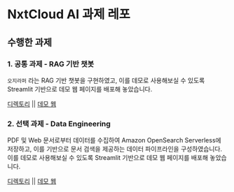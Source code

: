 # NxtCloud AI 과제 레포

## 수행한 과제
### 1. 공통 과제 - RAG 기반 챗봇
`오지라퍼` 라는 RAG 기반 챗봇을 구현하였고, 이를 데모로 사용해보실 수 있도록 Streamlit 기반으로 데모 웹 페이지를 배포해 놓았습니다. 

[디렉토리](/0-langchain-chatbot/)  ||   [데모 웹](http://43.203.147.152:8501/)
### 2. 선택 과제 - Data Engineering
PDF 및 Web 문서로부터 데이터를 수집하여 Amazon OpenSearch Serverless에 저장하고, 이를 기반으로 문서 검색을 제공하는 데이터 파이프라인을 구성하였습니다. 이를 데모로 사용해보실 수 있도록 Streamlit 기반으로 데모 웹 페이지를 배포해 놓았습니다.

[디렉토리](/2-data-engineering/)  ||   [데모 웹](http://43.203.147.152:8502/)


